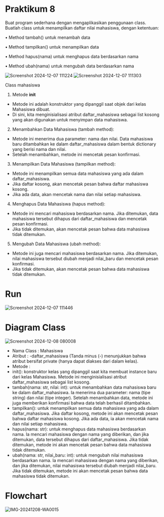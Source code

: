 # Praktikum 8
Buat program sederhana dengan mengaplikasikan penggunaan class. Buatlah class untuk menampilkan daftar nilai mahasiswa, dengan ketentuan:

• Method tambah() untuk menambah data

• Method tampilkan() untuk menampilkan data

• Method hapus(nama) untuk menghapus data berdasarkan nama

• Method ubah(nama) untuk mengubah data berdasarkan nama

![Screenshot 2024-12-07 111224](https://github.com/user-attachments/assets/7197fce8-5ad7-47c5-b8bc-4a334650e943)
![Screenshot 2024-12-07 111303](https://github.com/user-attachments/assets/904510ea-082c-4da1-b223-531323570a0d)

Class mahasiswa
1. Metode __init__
- Metode ini adalah konstruktor yang dipanggil saat objek dari kelas Mahasiswa dibuat.
- Di sini, kita menginisialisasi atribut daftar_mahasiswa sebagai list kosong yang akan digunakan untuk menyimpan data mahasiswa.
2. Menambahkan Data Mahasiswa (tambah method):
- Metode ini menerima dua parameter: nama dan nilai. Data mahasiswa baru ditambahkan ke dalam daftar_mahasiswa dalam bentuk dictionary yang berisi nama dan nilai.
- Setelah menambahkan, metode ini mencetak pesan konfirmasi.
3. Menampilkan Data Mahasiswa (tampilkan method):
- Metode ini menampilkan semua data mahasiswa yang ada dalam daftar_mahasiswa.
- Jika daftar kosong, akan mencetak pesan bahwa daftar mahasiswa kosong.
- Jika ada data, akan mencetak nama dan nilai setiap mahasiswa.
4. Menghapus Data Mahasiswa (hapus method):
- Metode ini mencari mahasiswa berdasarkan nama. Jika ditemukan, data mahasiswa tersebut dihapus dari daftar_mahasiswa dan mencetak pesan konfirmasi.
- Jika tidak ditemukan, akan mencetak pesan bahwa data mahasiswa tidak ditemukan.
5. Mengubah Data Mahasiswa (ubah method):
- Metode ini juga mencari mahasiswa berdasarkan nama. Jika ditemukan, nilai mahasiswa tersebut diubah menjadi nilai_baru dan mencetak pesan konfirmasi.
- Jika tidak ditemukan, akan mencetak pesan bahwa data mahasiswa tidak ditemukan.

# Run
![Screenshot 2024-12-07 111446](https://github.com/user-attachments/assets/f65a1ac8-84e2-491b-ab90-d9e9c4af007b)

# Diagram Class
![Screenshot 2024-12-08 080008](https://github.com/user-attachments/assets/b28d1629-982a-4b90-8465-1d6e63aa7a3f)

- Nama Class : Mahasiswa
- Atribut : -daftar_mahasiswa (Tanda minus (-) menunjukkan bahwa atribut bersifat private (hanya dapat diakses dari dalam kelas).
- Metode :
- init(): konstruktor kelas yang dipanggil saat kita membuat instance baru dari kelas Mahasiswa. Metode ini menginisialisasi atribut daftar_mahasiswa sebagai list kosong.
- tambah(nama: str, nilai: int): untuk menambahkan data mahasiswa baru ke dalam daftar_mahasiswa. Ia menerima dua parameter: nama (tipe string) dan nilai (tipe integer). Setelah menambahkan data, metode ini juga memberikan konfirmasi bahwa data telah berhasil ditambahkan.
- tampilkan(): untuk menampilkan semua data mahasiswa yang ada dalam daftar_mahasiswa. Jika daftar kosong, metode ini akan mencetak pesan bahwa daftar mahasiswa kosong. Jika ada data, ia akan mencetak nama dan nilai setiap mahasiswa.
- hapus(nama: str): untuk menghapus data mahasiswa berdasarkan nama. Ia mencari mahasiswa dengan nama yang diberikan, dan jika ditemukan, data tersebut dihapus dari daftar_mahasiswa. Jika tidak ditemukan, metode ini akan mencetak pesan bahwa data mahasiswa tidak ditemukan.
- ubah(nama: str, nilai_baru: int): untuk mengubah nilai mahasiswa berdasarkan nama. Ia mencari mahasiswa dengan nama yang diberikan, dan jika ditemukan, nilai mahasiswa tersebut diubah menjadi nilai_baru. Jika tidak ditemukan, metode ini akan mencetak pesan bahwa data mahasiswa tidak ditemukan.

# Flowchart
![IMG-20241208-WA0015](https://github.com/user-attachments/assets/3b36c9a7-6aeb-4fd1-bf3e-39a16e03139c)

